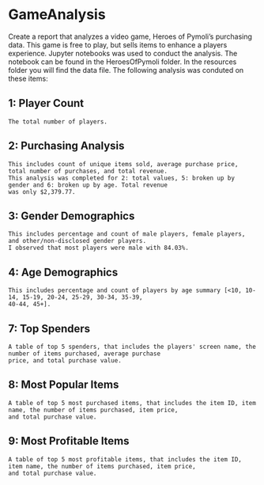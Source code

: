 # GameAnalysis
Create a report that analyzes a video game, Heroes of Pymoli’s purchasing data. This game is free to play, but sells items to enhance a players experience. Jupyter notebooks was used to conduct the analysis. The notebook can be found in the HeroesOfPymoli folder. In the resources folder you will find the data file. The following analysis was conduted on these items:

## 1: Player Count

    The total number of players.

## 2: Purchasing Analysis

    This includes count of unique items sold, average purchase price, total number of purchases, and total revenue. 
    This analysis was completed for 2: total values, 5: broken up by gender and 6: broken up by age. Total revenue 
    was only $2,379.77. 
   
## 3: Gender Demographics

    This includes percentage and count of male players, female players, and other/non-disclosed gender players.
    I observed that most players were male with 84.03%.

## 4: Age Demographics

    This includes percentage and count of players by age summary [<10, 10-14, 15-19, 20-24, 25-29, 30-34, 35-39,
    40-44, 45+].
    
## 7: Top Spenders

    A table of top 5 spenders, that includes the players' screen name, the number of items purchased, average purchase 
    price, and total purchase value.
    
## 8: Most Popular Items
    
    A table of top 5 most purchased items, that includes the item ID, item name, the number of items purchased, item price, 
    and total purchase value.
    
## 9: Most Profitable Items

    A table of top 5 most profitable items, that includes the item ID, item name, the number of items purchased, item price, 
    and total purchase value.
